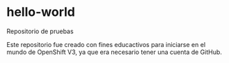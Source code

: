 # hello-world
Repositorio de pruebas

Este repositorio fue creado con fines educactivos para iniciarse en el mundo de OpenShift V3, ya que era necesario tener una cuenta de GitHub.

